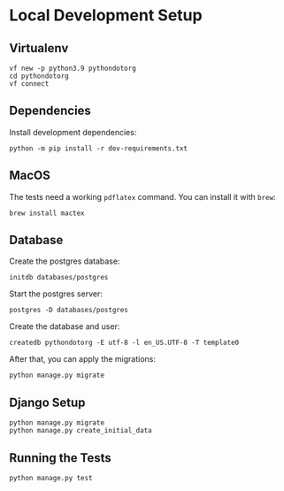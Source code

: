 # Local Development Setup

## Virtualenv

    vf new -p python3.9 pythondotorg
    cd pythondotorg
    vf connect

## Dependencies

Install development dependencies:

    python -m pip install -r dev-requirements.txt

## MacOS

The tests need a working `pdflatex` command. You can install it with `brew`:

    brew install mactex

## Database

Create the postgres database:

    initdb databases/postgres

Start the postgres server:
    
    postgres -D databases/postgres

Create the database and user:

    createdb pythondotorg -E utf-8 -l en_US.UTF-8 -T template0

After that, you can apply the migrations:

    python manage.py migrate

## Django Setup

    python manage.py migrate
    python manage.py create_initial_data


## Running the Tests

    python manage.py test